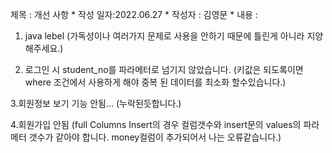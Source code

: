 제목 : 개선 사항 
	 * 작성 일자:2022.06.27
	 * 작성자 : 김영문
	 * 내용 : 
1. java lebel
(가독성이나 여러가지 문제로 사용을 안하기 때문에 틀린게 아니라 지양해주세요.)

2. 로그인 시 student_no를 파라메터로 넘기지 않았습니다.
(키값은 되도록이면 where 조건에서 사용하게 해야 중복 된 데이터를 최소화 할수있습니다.)

3.회원정보 보기 기능 안됨...
(누락된듯합니다.)

4.회원가입 안됨
(full Columns Insert의 경우 컬럼갯수와 insert문의 values의 파라메터 갯수가 같아야 합니다. money컬럼이 추가되어서 나는 오류같습니다.)

